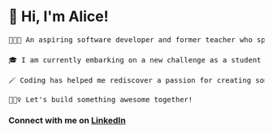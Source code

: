 # 👋 Hi, I'm Alice!
<pre>👩🏻‍🏫 An aspiring software developer and former teacher who spent two years working in SE Asia. 🌏

🎓 I am currently embarking on a new challenge as a student at School of Code, learning full-stack development.

🪄 Coding has helped me rediscover a passion for creating something that is useful to others, out of nothing!  

👷🏻‍♀️ Let's build something awesome together! </pre> 

### Connect with me on [LinkedIn](https://www.linkedin.com/in/alice-firminger-785b37267/) 
